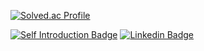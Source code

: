 [![Solved.ac Profile](http://mazassumnida.wtf/api/v2/generate_badge?boj=baegyu3)](https://solved.ac/baegyu3/)

[![Self Introduction Badge](http://img.shields.io/badge/-Self%20Introduction-black?style=flat-square&logo=github&link=https://baelanche.github.io/baelanche_web/)](https://baelanche.github.io/baelanche_web/)
[![Linkedin Badge](https://img.shields.io/badge/-LinkedIn-blue?style=flat-square&logo=Linkedin&logoColor=white&link=https://www.linkedin.com/in/baegyu-jung-753260235/)](https://www.linkedin.com/in/baegyu-jung-753260235/)

<!---
baelanche/baelanche is a ✨ special ✨ repository because its `README.md` (this file) appears on your GitHub profile.
You can click the Preview link to take a look at your changes.
--->

